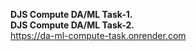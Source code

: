 **DJS Compute DA/ML Task-1.**  
**DJS Compute DA/ML Task-2.**  
https://da-ml-compute-task.onrender.com
